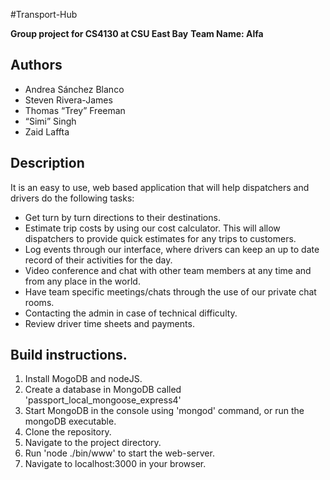 #Transport-Hub

**Group project for CS4130 at CSU East Bay**
**Team Name: Alfa**

## Authors
- Andrea Sánchez Blanco
- Steven Rivera-James
- Thomas “Trey” Freeman
- “Simi” Singh
- Zaid Laffta

## Description
It is an easy to use, web based application that will help dispatchers and drivers do the following tasks:

* Get turn by turn directions to their destinations.
* Estimate trip costs by using our cost calculator. This will allow dispatchers to provide quick estimates for any trips to customers.  
* Log events through our interface, where drivers can keep an up to date record of their activities for the day.
* Video conference and chat with other team members at any time and from any place in the world.
* Have team specific meetings/chats through the use of our private chat rooms.
* Contacting the admin in case of technical difficulty.
* Review driver time sheets and payments.

## Build instructions.

1. Install MogoDB and nodeJS.
3. Create a database in MongoDB called 'passport_local_mongoose_express4'
4. Start MongoDB in the console using 'mongod' command, or run the mongoDB executable.
5. Clone the repository.
5. Navigate to the project directory.
6. Run 'node ./bin/www' to start the web-server.
7. Navigate to localhost:3000 in your browser.